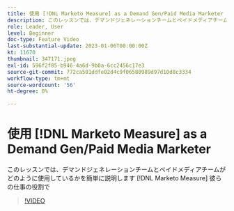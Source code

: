 ```yaml
---
title: 使用 [!DNL Marketo Measure] as a Demand Gen/Paid Media Marketer
description: このレッスンでは、デマンドジェネレーションチームとペイドメディアチームがどのように使用しているかを簡単に説明します [!DNL Marketo Measure] 彼らの仕事の役割で
role: Leader, User
level: Beginner
doc-type: Feature Video
last-substantial-update: 2023-01-06T00:00:00Z
kt: 11670
thumbnail: 347171.jpeg
exl-id: 596f2f85-b946-4a6d-9b0a-6cc2456c17e3
source-git-commit: 772ca501ddfe02d4c9f06580989d97d10d8c3334
workflow-type: tm+mt
source-wordcount: '56'
ht-degree: 0%

---
```


# 使用 [!DNL Marketo Measure] as a Demand Gen/Paid Media Marketer

このレッスンでは、デマンドジェネレーションチームとペイドメディアチームがどのように使用しているかを簡単に説明します [!DNL Marketo Measure] 彼らの仕事の役割で

>[!VIDEO](https://video.tv.adobe.com/v/347171/?quality=12&learn=on)
